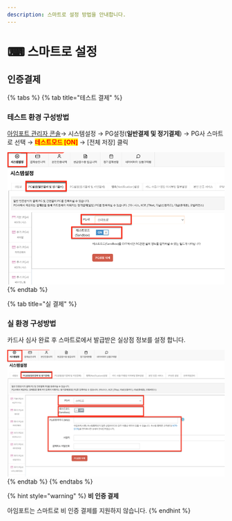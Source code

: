 ```yaml
---
description: 스마트로 설정 방법을 안내합니다.
---
```


# ⌨ 스마트로 설정

## 인증결제

{% tabs %}
{% tab title="테스트 결제" %}
### 테스트 환경 구성방법

[아임포트 관리자 콘솔](https://admin.iamport.kr/)→ 시스템설정 → PG설정(**일반결제 및 정기결제**) → PG사 스마트로 선택 → <mark style="color:red;">**테스트모드 \[ON]**</mark> → \[전체 저장] 클릭



![테스트 설정 예시](<../../../.gitbook/assets/image (16) (1) (1) (1).png>)
{% endtab %}

{% tab title="실 결제" %}
### **실** 환경 구성방법

카드사 심사 완료 후 스마트로에서 발급받은 실상점 정보를 설정 합니다.



![실환경 설정 예시](<../../../.gitbook/assets/image (25) (1).png>)
{% endtab %}
{% endtabs %}

{% hint style="warning" %}
**비 인증 결제**

아임포트는 스마트로 비 인증 결제를 지원하지 않습니다.
{% endhint %}
